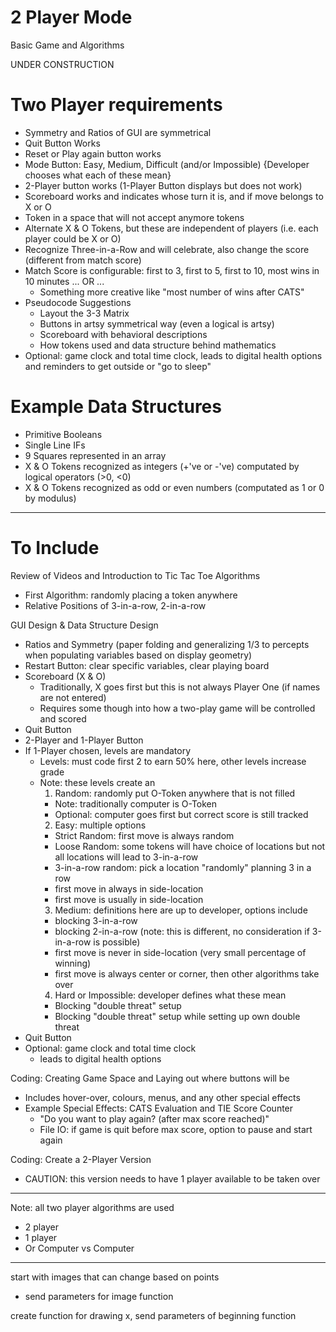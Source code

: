 # 2 Player Mode
Basic Game and Algorithms

UNDER CONSTRUCTION

# Two Player requirements
- Symmetry and Ratios of GUI are symmetrical
- Quit Button Works
- Reset or Play again button works
- Mode Button: Easy, Medium, Difficult (and/or Impossible) {Developer chooses what each of these mean}
- 2-Player button works (1-Player Button displays but does not work)
- Scoreboard works and indicates whose turn it is, and if move belongs to X or O
- Token in a space that will not accept anymore tokens
- Alternate X & O Tokens, but these are independent of players (i.e. each player could be X or O)
- Recognize Three-in-a-Row and will celebrate, also change the score (different from match score)
- Match Score is configurable: first to 3, first to 5, first to 10, most wins in 10 minutes ... OR ...
  - Something more creative like "most number of wins after CATS"
- Pseudocode Suggestions
  - Layout the 3-3 Matrix
  - Buttons in artsy symmetrical way (even a logical is artsy)
  - Scoreboard with behavioral descriptions
  - How tokens used and data structure behind mathematics
- Optional: game clock and total time clock, leads to digital health options and reminders to get outside or "go to sleep"

# Example Data Structures
- Primitive Booleans
- Single Line IFs
- 9 Squares represented in an array
- X & O Tokens recognized as integers (+'ve or -'ve) computated by logical operators (>0, <0)
- X & O Tokens recognized as odd or even numbers (computated as 1 or 0 by modulus)

---

# To Include

Review of Videos and Introduction to Tic Tac Toe Algorithms
- First Algorithm: randomly placing a token anywhere
- Relative Positions of 3-in-a-row, 2-in-a-row

GUI Design & Data Structure Design
- Ratios and Symmetry (paper folding and generalizing 1/3 to percepts when populating variables based on display geometry)
- Restart Button: clear specific variables, clear playing board
- Scoreboard (X & O)
  - Traditionally, X goes first but this is not always Player One (if names are not entered)
  - Requires some though into how a two-play game will be controlled and scored
- Quit Button
- 2-Player and 1-Player Button
- If 1-Player chosen, levels are mandatory
  - Levels: must code first 2 to earn 50% here, other levels increase grade
  - Note: these levels create an
    1. Random: randomly put O-Token anywhere that is not filled
      - Note: traditionally computer is O-Token
      - Optional: computer goes first but correct score is still tracked
    2. Easy: multiple options
      - Strict Random: first move is always random
      - Loose Random: some tokens will have choice of locations but not all locations will lead to 3-in-a-row
      - 3-in-a-row random: pick a location "randomly" planning 3 in a row
      - first move in always in side-location
      - first move is usually in side-location
    3. Medium: definitions here are up to developer, options include
      - blocking 3-in-a-row
      - blocking 2-in-a-row (note: this is different, no consideration if 3-in-a-row is possible)
      - first move is never in side-location (very small percentage of winning)
      - first move is always center or corner, then other algorithms take over
    4. Hard or Impossible: developer defines what these mean
      - Blocking "double threat" setup
      - Blocking "double threat" setup while setting up own double threat
- Quit Button
- Optional: game clock and total time clock
  - leads to digital health options

Coding: Creating Game Space and Laying out where buttons will be
- Includes hover-over, colours, menus, and any other special effects
- Example Special Effects: CATS Evaluation and TIE Score Counter
  - "Do you want to play again? (after max score reached)"
  - File IO: if game is quit before max score, option to pause and start again

Coding: Create a 2-Player Version
- CAUTION: this version needs to have 1 player available to be taken over

---

Note: all two player algorithms are used
- 2 player
- 1 player
- Or Computer vs Computer

---

start with images that can change based on points
- send parameters for image function

create function for drawing x, send parameters of beginning function
